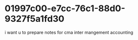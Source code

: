 # 01997c00-e7cc-76c1-88d0-9327f5a1fd30
i want u to prepare notes for cma inter mangement accounting
